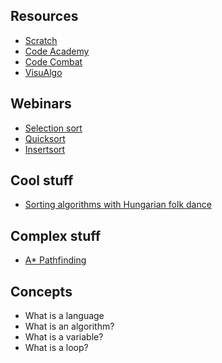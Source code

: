 
## Resources
* [Scratch](https://scratch.mit.edu)
* [Code Academy](https://www.codecademy.com)
* [Code Combat](https://codecombat.com/)
* [VisuAlgo](http://visualgo.net/)

## Webinars
* [Selection sort](https://www.youtube.com/watch?v=f8hXR_Hvybo)
* [Quicksort](https://www.youtube.com/watch?v=aQiWF4E8flQ)
* [Insertsort](https://www.youtube.com/watch?v=DFG-XuyPYUQ)

## Cool stuff
* [Sorting algorithms with Hungarian folk dance](https://www.youtube.com/watch?v=ywWBy6J5gz8&list=RDywWBy6J5gz8#t=46)

## Complex stuff
* [A* Pathfinding](https://www.youtube.com/watch?v=19h1g22hby8)


## Concepts
* What is a language
* What is an algorithm?
* What is a variable?
* What is a loop?


